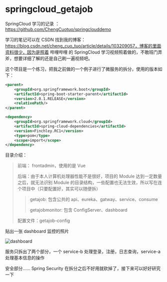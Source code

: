 # springcloud_getajob

SpringCloud 学习的记录 ：https://github.com/ChengCuotuo/springclouddemo

学习的笔记可以在 CSDN 找到我的博客：https://blog.csdn.net/cheng_cuo_tuo/article/details/103209057，博客的里面资料很少，因为是照着 哔哩哔哩 的 SpringCloud 学习视频照着做的，不敢班门弄斧，想要详细了解的还是自己刷一遍视频吧。



这个项目是一个练习，把我之前做的一个例子进行了微服务的拆分，使用的版本如下：

``` xml
<parent>
    <groupId>org.springframework.boot</groupId>
    <artifactId>spring-boot-starter-parent</artifactId>
    <version>2.0.1.RELEASE</version>
    <relativePath/>
</parent>

<dependency>
    <groupId>org.springframework.cloud</groupId>
    <artifactId>spring-cloud-dependencies</artifactId>
    <version>Finchley.RC1</version>
    <type>pom</type>
    <scope>import</scope>
</dependency>
```

目录介绍：

> 前端： frontadmin，使用的是 Vue
>
> 后端：由于本人计算机处理器性能不是很好，项目的 Module 达到一定数量之后，就无法识别 Module 的目录结构，一些配置也无法生效，所以写在连个项目中（只要配置好，其实可以随便拆）
>
> > getajob:  包含公共的 api、eureka、gatway、service、consume
> >
> > getajobmonitor: 包含 ConfigServer、dashboard
>
> 配置文件：getajob-config



贴出一张 dashboard 监控的照片

![dashboard](F:\programes\springcloud\springcloud_getajob\dashboard.png)

服务只拆出了两个部分，一个 service-b 处理登录，注册，日志查询，service-a处理基本信息的操作

安全部分...... Spring Security 在拆分之后不好用就砍掉了，接下来可以好好研究一下

